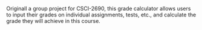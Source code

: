 Originall a group project for CSCI-2690, this grade calculator allows users to input their grades on individual assignments, tests, etc., and calculate the grade they will achieve in this course.
